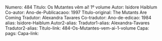 Numero: 484
Titulo: Os Mutantes vêm aí! 1º volume
Autor: Isidore Haiblum
Co-autor: 
Ano-de-Publicacaoo: 1997
Titulo-original: The Mutants Are Coming
Tradutor: Alexandra Tavares
Co-tradutor: 
Ano-de-edicao: 1984
alias: Isidore-Haiblum
Autor2-alias: 
Tradutor1-alias: Alexandra-Tavares
Tradutor2-alias: 
Titulo-link: 484-Os-Mutantes-vem-ai-1-volume
Capa: 
pags: 
Capa-link:
